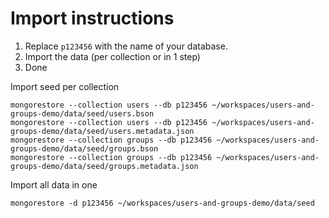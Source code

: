 Import instructions
===========
1. Replace ```p123456``` with the name of your database.
2. Import the data (per collection or in 1 step)
3. Done


Import seed per collection
```
mongorestore --collection users --db p123456 ~/workspaces/users-and-groups-demo/data/seed/users.bson
mongorestore --collection users --db p123456 ~/workspaces/users-and-groups-demo/data/seed/users.metadata.json
mongorestore --collection groups --db p123456 ~/workspaces/users-and-groups-demo/data/seed/groups.bson
mongorestore --collection groups --db p123456 ~/workspaces/users-and-groups-demo/data/seed/groups.metadata.json
```

Import all data in one
```
mongorestore -d p123456 ~/workspaces/users-and-groups-demo/data/seed
```
